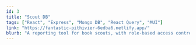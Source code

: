 ```yaml
---
id: 3
title: "Scout DB"
tags: ["React", "Express", "Mongo DB", "React Query", "MUI"]
link: "https://fantastic-pithivier-6edba6.netlify.app/"
blurb: "A reporting tool for book scouts, with role-based access control."
---
```

